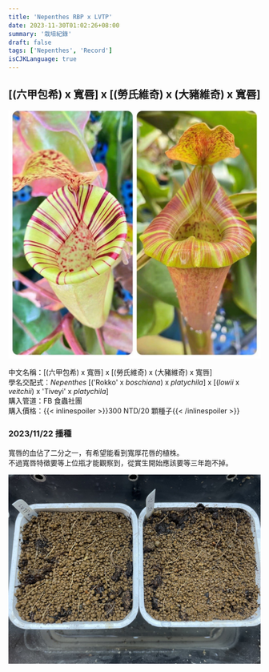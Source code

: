 ```yaml
---
title: 'Nepenthes RBP x LVTP'
date: 2023-11-30T01:02:26+08:00
summary: '栽培紀錄'
draft: false
tags: ['Nepenthes', 'Record']
isCJKLanguage: true
---
```


## [(六甲包希) x 寬唇] x [(勞氏維奇) x (大豬維奇) x 寬唇]

![featured](featured.jpg "賣家提供親本圖")

中文名稱：[(六甲包希) x 寬唇] x [(勞氏維奇) x (大豬維奇) x 寬唇]  
學名交配式：*Nepenthes* [('Rokko' x *boschiana*) x *platychila*] x [(*lowii* x *veitchii*) x 'Tiveyi' x *platychila*]  
購入管道：FB 食蟲社團  
購入價格：{{< inlinespoiler >}}300 NTD/20 顆種子{{< /inlinespoiler >}}  

### 2023/11/22 播種

寬唇的血佔了二分之一，有希望能看到寬厚花唇的植株。  
不過寬唇特徵要等上位瓶才能觀察到，從實生開始應該要等三年跑不掉。  

![2023-11-22](./images/2023-11-22.jpg "左側為 LVTP x MSLRVLVB，右側為 RBP x LVTP")
